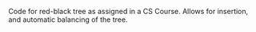 Code for red-black tree as assigned in a CS Course. Allows for insertion, and automatic balancing of the tree.
